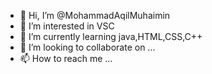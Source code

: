 - 👋 Hi, I’m @MohammadAqilMuhaimin
- 👀 I’m interested in VSC
- 🌱 I’m currently learning java,HTML,CSS,C++
- 💞️ I’m looking to collaborate on ...
- 📫 How to reach me ...

<!---
MohammadAqilMuhaimin/MohammadAqilMuhaimin is a ✨ special ✨ repository because its `README.md` (this file) appears on your GitHub profile.
You can click the Preview link to take a look at your changes.
--->
